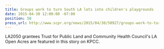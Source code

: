 ```yaml
---
title: Groups work to turn South LA lots into children's playgrounds
date: 2015-04-30 12:00:00 -07:00
position: 58
press_url: http://www.scpr.org/news/2015/04/30/50927/groups-work-to-turn-south-la-lots-into-children-s/
---
```


LA2050 grantees Trust for Public Land and Community Health Council's LA Open Acres are featured in this story on KPCC.

